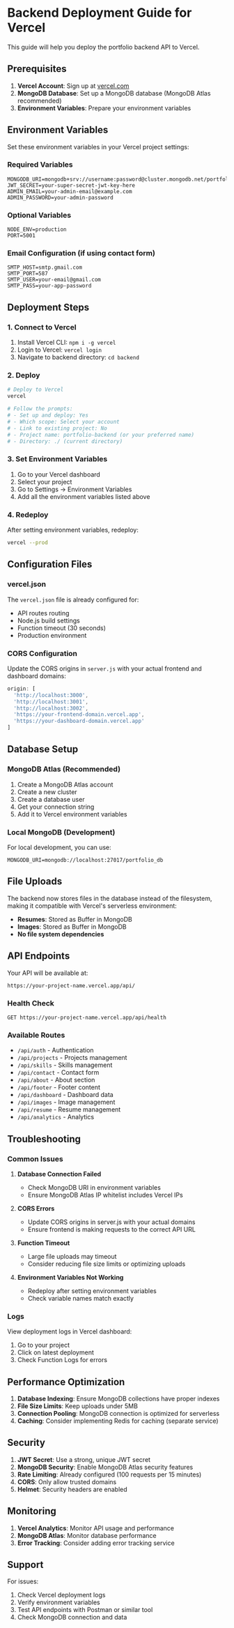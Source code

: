 # Backend Deployment Guide for Vercel

This guide will help you deploy the portfolio backend API to Vercel.

## Prerequisites

1. **Vercel Account**: Sign up at [vercel.com](https://vercel.com)
2. **MongoDB Database**: Set up a MongoDB database (MongoDB Atlas recommended)
3. **Environment Variables**: Prepare your environment variables

## Environment Variables

Set these environment variables in your Vercel project settings:

### Required Variables
```
MONGODB_URI=mongodb+srv://username:password@cluster.mongodb.net/portfolio_db
JWT_SECRET=your-super-secret-jwt-key-here
ADMIN_EMAIL=your-admin-email@example.com
ADMIN_PASSWORD=your-admin-password
```

### Optional Variables
```
NODE_ENV=production
PORT=5001
```

### Email Configuration (if using contact form)
```
SMTP_HOST=smtp.gmail.com
SMTP_PORT=587
SMTP_USER=your-email@gmail.com
SMTP_PASS=your-app-password
```

## Deployment Steps

### 1. Connect to Vercel

1. Install Vercel CLI: `npm i -g vercel`
2. Login to Vercel: `vercel login`
3. Navigate to backend directory: `cd backend`

### 2. Deploy

```bash
# Deploy to Vercel
vercel

# Follow the prompts:
# - Set up and deploy: Yes
# - Which scope: Select your account
# - Link to existing project: No
# - Project name: portfolio-backend (or your preferred name)
# - Directory: ./ (current directory)
```

### 3. Set Environment Variables

1. Go to your Vercel dashboard
2. Select your project
3. Go to Settings → Environment Variables
4. Add all the environment variables listed above

### 4. Redeploy

After setting environment variables, redeploy:

```bash
vercel --prod
```

## Configuration Files

### vercel.json
The `vercel.json` file is already configured for:
- API routes routing
- Node.js build settings
- Function timeout (30 seconds)
- Production environment

### CORS Configuration
Update the CORS origins in `server.js` with your actual frontend and dashboard domains:

```javascript
origin: [
  'http://localhost:3000',
  'http://localhost:3001', 
  'http://localhost:3002',
  'https://your-frontend-domain.vercel.app',
  'https://your-dashboard-domain.vercel.app'
]
```

## Database Setup

### MongoDB Atlas (Recommended)

1. Create a MongoDB Atlas account
2. Create a new cluster
3. Create a database user
4. Get your connection string
5. Add it to Vercel environment variables

### Local MongoDB (Development)

For local development, you can use:
```
MONGODB_URI=mongodb://localhost:27017/portfolio_db
```

## File Uploads

The backend now stores files in the database instead of the filesystem, making it compatible with Vercel's serverless environment:

- **Resumes**: Stored as Buffer in MongoDB
- **Images**: Stored as Buffer in MongoDB
- **No file system dependencies**

## API Endpoints

Your API will be available at:
```
https://your-project-name.vercel.app/api/
```

### Health Check
```
GET https://your-project-name.vercel.app/api/health
```

### Available Routes
- `/api/auth` - Authentication
- `/api/projects` - Projects management
- `/api/skills` - Skills management
- `/api/contact` - Contact form
- `/api/about` - About section
- `/api/footer` - Footer content
- `/api/dashboard` - Dashboard data
- `/api/images` - Image management
- `/api/resume` - Resume management
- `/api/analytics` - Analytics

## Troubleshooting

### Common Issues

1. **Database Connection Failed**
   - Check MongoDB URI in environment variables
   - Ensure MongoDB Atlas IP whitelist includes Vercel IPs

2. **CORS Errors**
   - Update CORS origins in server.js with your actual domains
   - Ensure frontend is making requests to the correct API URL

3. **Function Timeout**
   - Large file uploads may timeout
   - Consider reducing file size limits or optimizing uploads

4. **Environment Variables Not Working**
   - Redeploy after setting environment variables
   - Check variable names match exactly

### Logs

View deployment logs in Vercel dashboard:
1. Go to your project
2. Click on latest deployment
3. Check Function Logs for errors

## Performance Optimization

1. **Database Indexing**: Ensure MongoDB collections have proper indexes
2. **File Size Limits**: Keep uploads under 5MB
3. **Connection Pooling**: MongoDB connection is optimized for serverless
4. **Caching**: Consider implementing Redis for caching (separate service)

## Security

1. **JWT Secret**: Use a strong, unique JWT secret
2. **MongoDB Security**: Enable MongoDB Atlas security features
3. **Rate Limiting**: Already configured (100 requests per 15 minutes)
4. **CORS**: Only allow trusted domains
5. **Helmet**: Security headers are enabled

## Monitoring

1. **Vercel Analytics**: Monitor API usage and performance
2. **MongoDB Atlas**: Monitor database performance
3. **Error Tracking**: Consider adding error tracking service

## Support

For issues:
1. Check Vercel deployment logs
2. Verify environment variables
3. Test API endpoints with Postman or similar tool
4. Check MongoDB connection and data 